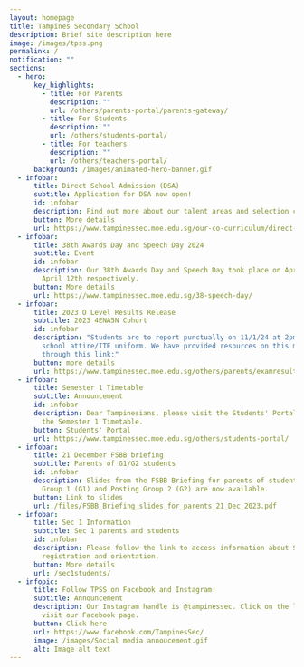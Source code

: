 ```yaml
---
layout: homepage
title: Tampines Secondary School
description: Brief site description here
image: /images/tpss.png
permalink: /
notification: ""
sections:
  - hero:
      key_highlights:
        - title: For Parents
          description: ""
          url: /others/parents-portal/parents-gateway/
        - title: For Students
          description: ""
          url: /others/students-portal/
        - title: For teachers
          description: ""
          url: /others/teachers-portal/
      background: /images/animated-hero-banner.gif
  - infobar:
      title: Direct School Admission (DSA)
      subtitle: Application for DSA now open!
      id: infobar
      description: Find out more about our talent areas and selection criteria.
      button: More details
      url: https://www.tampinessec.moe.edu.sg/our-co-curriculum/direct-school-admission-dsa/
  - infobar:
      title: 38th Awards Day and Speech Day 2024
      subtitle: Event
      id: infobar
      description: Our 38th Awards Day and Speech Day took place on April 9th and
        April 12th respectively.
      button: More details
      url: https://www.tampinessec.moe.edu.sg/38-speech-day/
  - infobar:
      title: 2023 O Level Results Release
      subtitle: 2023 4ENA5N Cohort
      id: infobar
      description: "Students are to report punctually on 11/1/24 at 2pm to the Hall in
        school attire/ITE uniform. We have provided resources on this milestone,
        through this link:"
      button: more details
      url: https://www.tampinessec.moe.edu.sg/others/parents/examresults/
  - infobar:
      title: Semester 1 Timetable
      subtitle: Announcement
      id: infobar
      description: Dear Tampinesians, please visit the Students' Portal to download
        the Semester 1 Timetable.
      button: Students' Portal
      url: https://www.tampinessec.moe.edu.sg/others/students-portal/
  - infobar:
      title: 21 December FSBB briefing
      subtitle: Parents of G1/G2 students
      id: infobar
      description: Slides from the FSBB Briefing for parents of students in Posting
        Group 1 (G1) and Posting Group 2 (G2) are now available.
      button: Link to slides
      url: /files/FSBB_Briefing_slides_for_parents_21_Dec_2023.pdf
  - infobar:
      title: Sec 1 Information
      subtitle: Sec 1 parents and students
      id: infobar
      description: Please follow the link to access information about Sec 1
        registration and orientation.
      button: More details
      url: /sec1students/
  - infopic:
      title: Follow TPSS on Facebook and Instagram!
      subtitle: Announcement
      description: Our Instagram handle is @tampinessec. Click on the link below to
        visit our Facebook page.
      button: Click here
      url: https://www.facebook.com/TampinesSec/
      image: /images/Social media annoucement.gif
      alt: Image alt text
---
```

